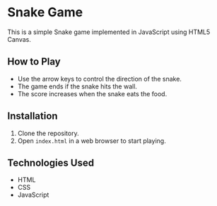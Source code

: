 # Snake Game

This is a simple Snake game implemented in JavaScript using HTML5 Canvas.

## How to Play

- Use the arrow keys to control the direction of the snake.
- The game ends if the snake hits the wall.
- The score increases when the snake eats the food.

## Installation

1. Clone the repository.
2. Open `index.html` in a web browser to start playing.

## Technologies Used

- HTML
- CSS
- JavaScript
